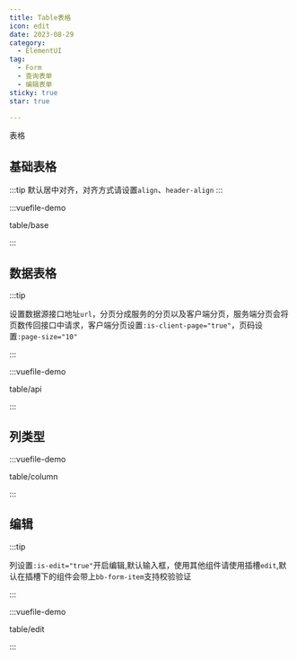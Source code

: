 ```yaml
---
title: Table表格
icon: edit
date: 2023-08-29
category:
  - ElementUI
tag:
  - Form
  - 查询表单
  - 编辑表单
sticky: true
star: true

---
```


表格




## 基础表格

:::tip
默认居中对齐，对齐方式请设置<code>align</code>、<code>header-align</code>
:::

:::vuefile-demo

table/base

:::

## 数据表格

:::tip

设置数据源接口地址<code>url</code>，分页分成服务的分页以及客户端分页，服务端分页会将页数传回接口中请求，客户端分页设置<code>:is-client-page="true"</code>，页码设置<code>:page-size="10"</code>

:::

:::vuefile-demo

table/api

:::

## 列类型



:::vuefile-demo

table/column

:::


## 编辑

:::tip

列设置<code>:is-edit="true"</code>开启编辑,默认输入框，使用其他组件请使用插槽<code>edit</code>,默认在插槽下的组件会带上<code>bb-form-item</code>支持校验验证

:::

:::vuefile-demo

table/edit

:::